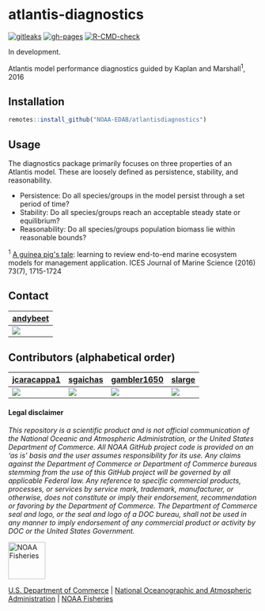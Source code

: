 # atlantis-diagnostics

<!-- badges: start -->

[![gitleaks](https://github.com/NOAA-EDAB/atlantisdiagnostics/workflows/gitleaks/badge.svg)](https://github.com/NOAA-EDAB/atlantisdiagnostics/actions) [![gh-pages](https://github.com/NOAA-EDAB/atlantisdiagnostics/actions/workflows/pkgdown.yml/badge.svg)](https://github.com/NOAA-EDAB/atlantisdiagnostics/actions) [![R-CMD-check](https://github.com/NOAA-EDAB/atlantisdiagnostics/workflows/R-CMD-check/badge.svg)](https://github.com/NOAA-EDAB/atlantisdiagnostics/actions)

<!-- badges: end -->
In development.

Atlantis model performance diagnostics guided by Kaplan and Marshall<sup>1</sup>, 2016

## Installation

``` r
remotes::install_github("NOAA-EDAB/atlantisdiagnostics")
```

## Usage

The diagnostics package primarily focuses on three properties of an Atlantis model. These are loosely defined as persistence, stability, and reasonability.

* Persistence: Do all species/groups in the model persist through a set period of time?
* Stability: Do all species/groups reach an acceptable steady state or equilibrium?
* Reasonability: Do all species/groups population biomass lie within reasonable bounds?


<sup>1</sup> [A guinea pig's tale](https://doi.org/10.1093/icesjms/fsw047): learning to review end-to-end marine ecosystem models for management application. ICES Journal of Marine Science (2016) 73(7), 1715-1724


## Contact

| [andybeet](https://github.com/andybeet)                                                         |
|-------------------------------------------------------------------------------------------------|
| [![](https://avatars1.githubusercontent.com/u/22455149?s=100&v=4)](https://github.com/andybeet) |

## Contributors (alphabetical order)

| [jcaracappa1](https://github.com/jcaracappa1)                                                      | [sgaichas](https://github.com/sgaichas)                                                        | [gambler1650](https://github.com/gambler1650)                                                     | [slarge](https://github.com/slarge)                                                          |
|----------------------------------------------------------------------------------------------------|------------------------------------------------------------------------------------------------|---------------------------------------------------------------------------------------------------|----------------------------------------------------------------------------------------------|
| [![](https://avatars1.githubusercontent.com/u/57966543?s=100&v=4)](https://github.com/jcaracappa1) | [![](https://avatars1.githubusercontent.com/u/8172302?s=100&v=4)](https://github.com/sgaichas) | [![](https://avatars1.githubusercontent.com/u/5949383?s=100&v=4)](https://github.com/gambler1650) | [![](https://avatars1.githubusercontent.com/u/5000131?s=100&v=4)](https://github.com/slarge) |



#### Legal disclaimer

*This repository is a scientific product and is not official communication of the National Oceanic and Atmospheric Administration, or the United States Department of Commerce. All NOAA GitHub project code is provided on an ‘as is’ basis and the user assumes responsibility for its use. Any claims against the Department of Commerce or Department of Commerce bureaus stemming from the use of this GitHub project will be governed by all applicable Federal law. Any reference to specific commercial products, processes, or services by service mark, trademark, manufacturer, or otherwise, does not constitute or imply their endorsement, recommendation or favoring by the Department of Commerce. The Department of Commerce seal and logo, or the seal and logo of a DOC bureau, shall not be used in any manner to imply endorsement of any commercial product or activity by DOC or the United States Government.*

<img src="https://raw.githubusercontent.com/nmfs-general-modeling-tools/nmfspalette/main/man/figures/noaa-fisheries-rgb-2line-horizontal-small.png" height="75" alt="NOAA Fisheries">

[U.S. Department of Commerce](https://www.commerce.gov/) | [National Oceanographic and Atmospheric Administration](https://www.noaa.gov) | [NOAA Fisheries](https://www.fisheries.noaa.gov/)

